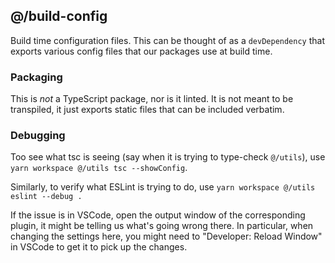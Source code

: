 ## @/build-config

Build time configuration files. This can be thought of as a `devDependency` that
exports various config files that our packages use at build time.

### Packaging

This is _not_ a TypeScript package, nor is it linted. It is not meant to be
transpiled, it just exports static files that can be included verbatim.

### Debugging

Too see what tsc is seeing (say when it is trying to type-check `@/utils`), use
`yarn workspace @/utils tsc --showConfig`.

Similarly, to verify what ESLint is trying to do, use `yarn workspace @/utils
eslint --debug .`

If the issue is in VSCode, open the output window of the corresponding plugin,
it might be telling us what's going wrong there. In particular, when changing
the settings here, you might need to "Developer: Reload Window" in VSCode to get
it to pick up the changes.
